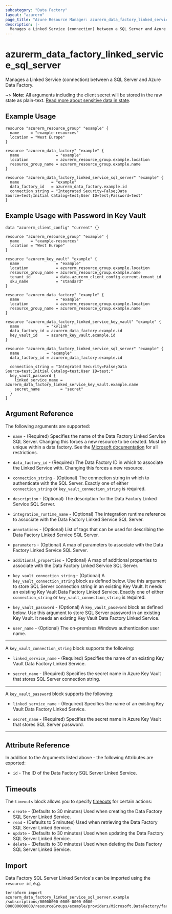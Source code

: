 ```yaml
---
subcategory: "Data Factory"
layout: "azurerm"
page_title: "Azure Resource Manager: azurerm_data_factory_linked_service_sql_server"
description: |-
  Manages a Linked Service (connection) between a SQL Server and Azure Data Factory.
---
```


# azurerm_data_factory_linked_service_sql_server

Manages a Linked Service (connection) between a SQL Server and Azure Data Factory.

~> **Note:** All arguments including the client secret will be stored in the raw state as plain-text. [Read more about sensitive data in state](/docs/state/sensitive-data.html).

## Example Usage

```hcl
resource "azurerm_resource_group" "example" {
  name     = "example-resources"
  location = "West Europe"
}

resource "azurerm_data_factory" "example" {
  name                = "example"
  location            = azurerm_resource_group.example.location
  resource_group_name = azurerm_resource_group.example.name
}

resource "azurerm_data_factory_linked_service_sql_server" "example" {
  name              = "example"
  data_factory_id   = azurerm_data_factory.example.id
  connection_string = "Integrated Security=False;Data Source=test;Initial Catalog=test;User ID=test;Password=test"
}
```

## Example Usage with Password in Key Vault

```hcl
data "azurerm_client_config" "current" {}

resource "azurerm_resource_group" "example" {
  name     = "example-resources"
  location = "West Europe"
}

resource "azurerm_key_vault" "example" {
  name                = "example"
  location            = azurerm_resource_group.example.location
  resource_group_name = azurerm_resource_group.example.name
  tenant_id           = data.azurerm_client_config.current.tenant_id
  sku_name            = "standard"
}

resource "azurerm_data_factory" "example" {
  name                = "example"
  location            = azurerm_resource_group.example.location
  resource_group_name = azurerm_resource_group.example.name
}

resource "azurerm_data_factory_linked_service_key_vault" "example" {
  name            = "kvlink"
  data_factory_id = azurerm_data_factory.example.id
  key_vault_id    = azurerm_key_vault.example.id
}

resource "azurerm_data_factory_linked_service_sql_server" "example" {
  name            = "example"
  data_factory_id = azurerm_data_factory.example.id

  connection_string = "Integrated Security=False;Data Source=test;Initial Catalog=test;User ID=test;"
  key_vault_password {
    linked_service_name = azurerm_data_factory_linked_service_key_vault.example.name
    secret_name         = "secret"
  }
}
```

## Argument Reference

The following arguments are supported:

* `name` - (Required) Specifies the name of the Data Factory Linked Service SQL Server. Changing this forces a new resource to be created. Must be unique within a data factory. See the [Microsoft documentation](https://docs.microsoft.com/azure/data-factory/naming-rules) for all restrictions.

* `data_factory_id` - (Required) The Data Factory ID in which to associate the Linked Service with. Changing this forces a new resource.

* `connection_string` - (Optional) The connection string in which to authenticate with the SQL Server. Exactly one of either `connection_string` or `key_vault_connection_string` is required.

* `description` - (Optional) The description for the Data Factory Linked Service SQL Server.

* `integration_runtime_name` - (Optional) The integration runtime reference to associate with the Data Factory Linked Service SQL Server.

* `annotations` - (Optional) List of tags that can be used for describing the Data Factory Linked Service SQL Server.

* `parameters` - (Optional) A map of parameters to associate with the Data Factory Linked Service SQL Server.

* `additional_properties` - (Optional) A map of additional properties to associate with the Data Factory Linked Service SQL Server.

* `key_vault_connection_string` - (Optional) A `key_vault_connection_string` block as defined below. Use this argument to store SQL Server connection string in an existing Key Vault. It needs an existing Key Vault Data Factory Linked Service. Exactly one of either `connection_string` or `key_vault_connection_string` is required.

* `key_vault_password` - (Optional) A `key_vault_password` block as defined below. Use this argument to store SQL Server password in an existing Key Vault. It needs an existing Key Vault Data Factory Linked Service.

* `user_name` - (Optional) The on-premises Windows authentication user name.

---

A `key_vault_connection_string` block supports the following:

* `linked_service_name` - (Required) Specifies the name of an existing Key Vault Data Factory Linked Service.

* `secret_name` - (Required) Specifies the secret name in Azure Key Vault that stores SQL Server connection string.

---

A `key_vault_password` block supports the following:

* `linked_service_name` - (Required) Specifies the name of an existing Key Vault Data Factory Linked Service.

* `secret_name` - (Required) Specifies the secret name in Azure Key Vault that stores SQL Server password.

---

## Attribute Reference

In addition to the Arguments listed above - the following Attributes are exported:

* `id` - The ID of the Data Factory SQL Server Linked Service.

## Timeouts

The `timeouts` block allows you to specify [timeouts](https://developer.hashicorp.com/terraform/language/resources/configure#define-operation-timeouts) for certain actions:

* `create` - (Defaults to 30 minutes) Used when creating the Data Factory SQL Server Linked Service.
* `read` - (Defaults to 5 minutes) Used when retrieving the Data Factory SQL Server Linked Service.
* `update` - (Defaults to 30 minutes) Used when updating the Data Factory SQL Server Linked Service.
* `delete` - (Defaults to 30 minutes) Used when deleting the Data Factory SQL Server Linked Service.

## Import

Data Factory SQL Server Linked Service's can be imported using the `resource id`, e.g.

```shell
terraform import azurerm_data_factory_linked_service_sql_server.example /subscriptions/00000000-0000-0000-0000-000000000000/resourceGroups/example/providers/Microsoft.DataFactory/factories/example/linkedservices/example
```
